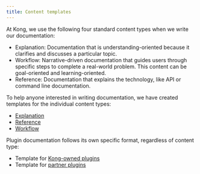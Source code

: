 ```yaml
---
title: Content templates
---
```


At Kong, we use the following four standard content types when we write our documentation:

* Explanation: Documentation that is understanding-oriented because it clarifies and discusses a particular topic.
* Workflow: Narrative-driven documentation that guides users through specific steps to complete a real-world problem. This content can be goal-oriented and learning-oriented.
* Reference: Documentation that explains the technology, like API or command line documentation.

To help anyone interested in writing documentation, we have created templates for the individual content types:

- [Explanation](https://github.com/Kong/docs.konghq.com/blob/main/docs/templates/explanation-template.md)
- [Reference](https://github.com/Kong/docs.konghq.com/blob/main/docs/templates/reference-template.md)
- [Workflow](https://github.com/Kong/docs.konghq.com/blob/main/docs/templates/tutorial-template.md)

Plugin documentation follows its own specific format, regardless of content type:
* Template for [Kong-owned plugins](https://github.com/Kong/docs.konghq.com/blob/main/docs/templates/kong-plugin-template)
* Template for [partner plugins](https://github.com/Kong/docs.konghq.com/blob/main/docs/templates/partner-plugin-template)
